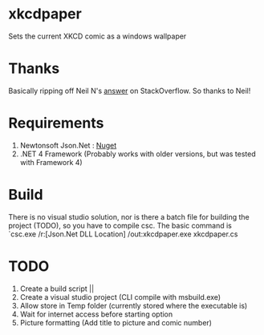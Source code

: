 # xkcdpaper
Sets the current XKCD comic as a windows wallpaper

# Thanks
Basically ripping off Neil N's [answer](http://stackoverflow.com/a/1061682) on StackOverflow. So thanks to Neil!

# Requirements
1. Newtonsoft Json.Net : [Nuget](http://www.nuget.org/packages/Newtonsoft.Json)
2. .NET 4 Framework (Probably works with older versions, but was tested with Framework 4)

# Build
There is no visual studio solution, nor is there a batch file for building the project (TODO), so you have to compile csc.
The basic command is `csc.exe /r:[Json.Net DLL Location] /out:xkcdpaper.exe xkcdpaper.cs

# TODO
1. Create a build script ||
2. Create a visual studio project (CLI compile with msbuild.exe)
3. Allow store in Temp folder (currently stored where the executable is)
4. Wait for internet access before starting option
5. Picture formatting (Add title to picture and comic number)
